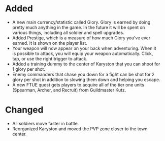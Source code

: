 # Added
- A new main currency/statistic called Glory. Glory is earned by doing pretty much anything in the game. In the future it will be spent on various things, including all soldier and spell upgrades.
- Added Prestige, which is a measure of how much Glory you've ever earned. It is shown on the player list.
- Your weapon will now appear on your back when adventuring. When it is possible to attack, you will equip your weapon automatically. Click, tap, or use the right trigger to attack.
- Added a training dummy to the center of Karyston that you can shoot for 1 glory per shot.
- Enemy commanders that chase you down for a fight can be shot for 2 glory per shot in addition to slowing them down and helping you escape.
- A new FTUE quest gets players to acquire all of the tier one units (Spearman, Archer, and Recruit) from Guildmaster Kutz.
# Changed
- All soldiers move faster in battle.
- Reorganized Karyston and moved the PVP zone closer to the town center.